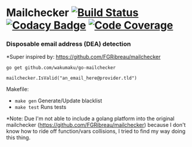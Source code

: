 # Mailchecker [![Build Status](https://travis-ci.org/wakumaku/go-mailchecker.svg?branch=master)](https://travis-ci.org/wakumaku/go-mailchecker) [![Codacy Badge](https://api.codacy.com/project/badge/Grade/9b66f7d42dcb413bbf96f8f4d1471020)](https://www.codacy.com/app/wakumaku/go-mailchecker?utm_source=github.com&amp;utm_medium=referral&amp;utm_content=wakumaku/go-mailchecker&amp;utm_campaign=Badge_Grade) [![Code Coverage](https://scrutinizer-ci.com/g/wakumaku/go-mailchecker/badges/coverage.png?b=master)](https://scrutinizer-ci.com/g/wakumaku/go-mailchecker/?branch=master)

### Disposable email address (DEA) detection
*Super inspired by: https://github.com/FGRibreau/mailchecker

```
go get github.com/wakumaku/go-mailchecker
```

```
mailchecker.IsValid("an_email_here@provider.tld")
```

Makefile:
* `make gen` Generate/Update blacklist
* `make test` Runs tests

*Note: Due I'm not able to include a golang platform into the original mailchecker (https://github.com/FGRibreau/mailchecker) because I don't know how to ride off function/vars collisions, I tried to find my way doing this thing.
